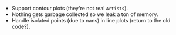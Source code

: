 - Support contour plots (they're not real `Artists`).
- Nothing gets garbage collected so we leak a ton of memory.
- Handle isolated points (due to nans) in line plots (return to the old code?).
